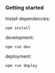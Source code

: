 ### Getting started
Install dependencies:
```
npm install
```

development:
```
npm run dev
```

deployment:
```
npm run deploy
```